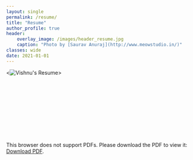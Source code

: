 ```yaml
---
layout: single
permalink: /resume/
title: "Resume"
author_profile: true
header:
    overlay_image: /images/header_resume.jpg
    caption: "Photo by [Saurav Anuraj](http://www.meowstudio.in/)"
classes: wide
date: 2021-01-01
---
```


<![Vishnu's Resume](https://docs.google.com/gview?url=https://vishnu1183.github.io/images/Vishnu_Photo_Resume.pdf&embedded=true "Vishnu's Resume")>

<object data="https://vishnu1183.github.io/images/Vishnu_Photo_Resume.pdf" type="application/pdf" width="700px" height="700px">
    <embed src="https://vishnu1183.github.io/images/Vishnu_Photo_Resume.pdf">
        <p>This browser does not support PDFs. Please download the PDF to view it: <a href="https://vishnu1183.github.io/images/Vishnu_Photo_Resume.pdf">Download PDF</a>.</p>
    </embed>
</object>
